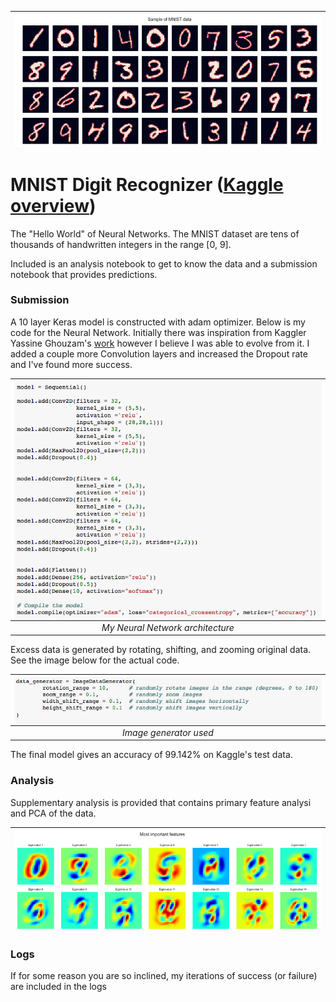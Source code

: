 | <img src="photos/sample.png" alt="Sample MNIST digits" style="float:left;"/> | 
|:--:| 

# MNIST Digit Recognizer ([Kaggle overview](https://www.kaggle.com/c/digit-recognizer)) 

The "Hello World" of Neural Networks.  The MNIST dataset are tens of thousands of handwritten integers in the range [0, 9].

Included is an analysis notebook to get to know the data and a submission notebook that provides predictions.

### Submission

A 10 layer Keras model is constructed with adam optimizer.  Below is my code for the Neural Network.  Initially there was inspiration from Kaggler Yassine Ghouzam's [work](https://www.kaggle.com/yassineghouzam/introduction-to-cnn-keras-0-997-top-6) however I believe I was able to evolve from it.  I added a couple more Convolution layers and increased the Dropout rate and I've found more success.

| <img src="photos/nn_code.png" alt="My NN code" style="float:left;"/> | 
|:--:| 
| *My Neural Network architecture* |

Excess data is generated by rotating, shifting, and zooming original data.  See the image below for the actual code.

| <img src="photos/image_g.png" alt="Image generator" style="float:left;"/> | 
|:--:| 
| *Image generator used* |

The final model gives an accuracy of 99.142% on Kaggle's test data.

### Analysis

Supplementary analysis is provided that contains primary feature analysi and PCA of the data.

| <img src="photos/features.png" alt="Most important MNIST features" style="float:left;"/> | 
|:--:| 

### Logs

If for some reason you are so inclined, my iterations of success (or failure) are included in the logs
